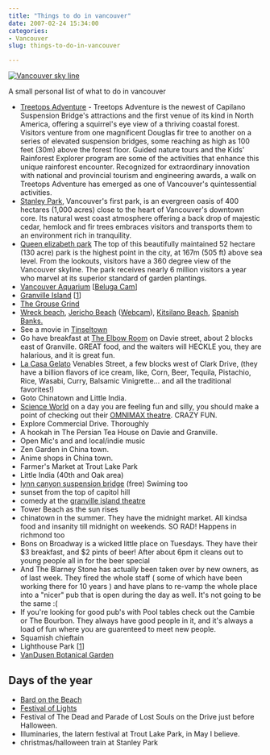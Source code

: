 ```yaml
---
title: "Things to do in vancouver"
date: 2007-02-24 15:34:00
categories:
- Vancouver
slug: things-to-do-in-vancouver

---
```


<a href="/public/uploads/2007/02/vancouver_ib.jpg" title="Vancouver sky line"><img src="/public/uploads/2007/02/vancouver_ib.thumbnail.jpg" alt="Vancouver sky line" border="0" /></a>

A small personal list of what to do in vancouver
<ul>
	<li><a href="http://www.capbridge.com/explore_vancouver_park/treetop_attraction.html">Treetops Adventure</a> - Treetops Adventure is the newest of Capilano Suspension Bridge's attractions and the first venue of its kind in North America, offering a squirrel's eye view of a thriving coastal forest. Visitors venture from one magnificent Douglas fir tree to another on a series of elevated suspension bridges, some reaching as high as 100 feet (30m) above the forest floor. Guided nature tours and the Kids' Rainforest Explorer program are some of the activities that enhance this unique rainforest encounter. Recognized for extraordinary innovation with national and provincial tourism and engineering awards, a walk on Treetops Adventure has emerged as one of Vancouver's quintessential activities.</li>
	<li><a href="http://www.city.vancouver.bc.ca/parks/parks/stanley/index.htm">Stanley Park</a>, Vancouver's first park, is an evergreen oasis of 400 hectares (1,000 acres) close to the heart of Vancouver's downtown core. Its natural west coast atmosphere offering a back drop of majestic cedar, hemlock and fir trees embraces visitors and transports them to an environment rich in tranquility.</li>
	<li><a href="http://www.city.vancouver.bc.ca/parks/parks/queenelizabeth/">Queen elizabeth park</a> The top of this beautifully maintained 52 hectare (130 acre) park is the highest point in the city, at 167m (505 ft) above sea level. From the lookouts, visitors have a 360 degree view of the Vancouver skyline. The park receives nearly 6 million visitors a year who marvel at its superior standard of garden plantings.</li>
	<li><a href="http://www.vanaqua.org/">Vancouver Aquarium</a> [<a href="http://www.vanaqua.org/belugacam/index.html">Beluga Cam</a>]</li>
	<li><a href="http://www.granvilleisland.bc.ca/">Granville Island</a> [<a href="http://www.downtownvan.com/granvilleisle.htm">1</a>]</li>
	<li><a href="http://www.grousemountain.com">The Grouse Grind</a></li>
	<li><a href="http://www.wreckbeach.org/">Wreck beach</a>, <a href="http://www.virtualvancouver.com/jericobeach.html">Jericho Beach</a> (<a href="http://www.jericho.bc.ca/webcam/webcam.html">Webcam</a>), <a href="http://www.virtualvancouver.com/kitsbeach.html">Kitsilano Beach</a>, <a href="http://www.city.vancouver.bc.ca/parks/rec/beaches/spanw1.htm">Spanish Banks.</a></li>
	<li>See a movie in <a href="http://www.cinemark.com/theater_showtimes.asp?theater_id=504">Tinseltown</a></li>
	<li>Go have breakfast at <a href="http://www.123vancouver.com/restaurants/elbow-room.htm">The Elbow Room</a> on Davie street, about 2 blocks east of Granville. GREAT food, and the waiters will HECKLE you, they are halarious, and it is great fun.</li>
	<li><a href="http://www.frommers.com/destinations/vancouver/D52085.html">La Casa Gelato</a> Venables Street, a few blocks west of Clark Drive, (they have a billion flavors of ice cream, like, Corn, Beer, Tequila, Pistachio, Rice, Wasabi, Curry, Balsamic Vinigrette... and all the traditional favorites!)</li>
	<li>Goto Chinatown and Little India.</li>
	<li><a href="http://www.scienceworld.bc.ca/">Science World</a> on a day you are feeling fun and silly, you should make a point of checking out their <a href="http://www.scienceworld.bc.ca/whats_on/alcan_omnimax_theatre/overview.htm">OMNIMAX theatre</a>. CRAZY FUN.</li>
	<li>Explore Commercial Drive. Thoroughly</li>
	<li>A hookah in The Persian Tea House on Davie and Granville.</li>
	<li>Open Mic's and and local/indie music</li>
	<li>Zen Garden in China town.</li>
	<li>Anime shops in China town.</li>
	<li>Farmer's Market at Trout Lake Park</li>
	<li>Little India (40th and Oak area)</li>
	<li><a href="http://www.findfamilyfun.com/lynncanyon.htm">lynn canyon suspension bridge</a> (free) Swiming too</li>
	<li>sunset from the top of capitol hill</li>
	<li>comedy at the <a href="http://www.artsclub.com/aboutus/rentalgranville.htm">granville island theatre</a></li>
	<li>Tower Beach as the sun rises</li>
	<li>chinatown in the summer. They have the midnight market. All kindsa food and insanity till midnight on weekends. SO RAD! Happens in richmond too</li>
	<li>Bons on Broadway is a wicked little place on Tuesdays. They have their $3 breakfast, and $2 pints of beer! After about 6pm it cleans out to young people all in for the beer special</li>
	<li>And The Blarney Stone has actually been taken over by new owners, as of last week. They fired the whole staff ( some of which have been working there for 10 years ) and have plans to re-vamp the whole place into a "nicer" pub that is open during the day as well. It's not going to be the same :(</li>
	<li>If you're looking for good pub's with Pool tables check out the Cambie or The Bourbon. They always have good people in it, and it's always a load of fun where you are guarenteed to meet new people.</li>
	<li>Squamish chieftain</li>
	<li>Lighthouse Park [<a href="http://www.seethenorthshore.com/light/light.htm">1</a>]</li>
	<li><a href="http://vancouver.ca/parks/parks/vandusen/index.htm">VanDusen Botanical Garden</a></li>
</ul>
<h2>Days of the year</h2>
<ul>
	<li><a href="http://www.bardonthebeach.org/">Bard on the Beach</a></li>
	<li><a href="http://www.wcities.com/en/record/,315954/73/record.html">Festival of Lights</a></li>
	<li>Festival of The Dead and Parade of Lost Souls on the Drive just before Halloween.</li>
	<li>Illuminaries, the latern festival at Trout Lake Park, in May I believe.</li>
	<li>christmas/halloween train at Stanley Park</li>
</ul>
